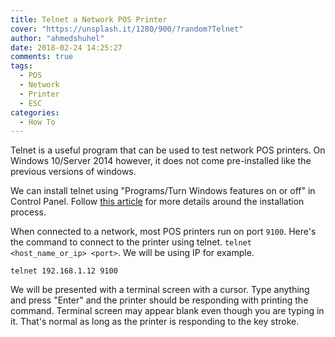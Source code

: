 ```yaml
---
title: Telnet a Network POS Printer
cover: "https://unsplash.it/1280/900/?random?Telnet"
author: "ahmedshuhel"
date: 2018-02-24 14:25:27
comments: true
tags:
  - POS
  - Network
  - Printer
  - ESC
categories:
  - How To
---
```


Telnet is a useful program that can be used to test network POS printers. On Windows 10/Server 2014 however, it does not come pre-installed like the previous versions of windows.

We can install telnet using "Programs/Turn Windows features on or off" in Control Panel. Follow [this article](https://www.technipages.com/windows-10-enable-telnet) for more details around the installation process.

When connected to a network, most POS printers run on port `9100`. Here's the command to connect to the printer using telnet. `telnet <host_name_or_ip> <port>`. We will be using IP for example.

```shell
telnet 192.168.1.12 9100

```

We will be presented with a terminal screen with a cursor. Type anything and press "Enter" and the printer should be responding with printing the command. Terminal screen may appear blank even though you are typing in it. That's normal as long as the printer is responding to the key stroke.
